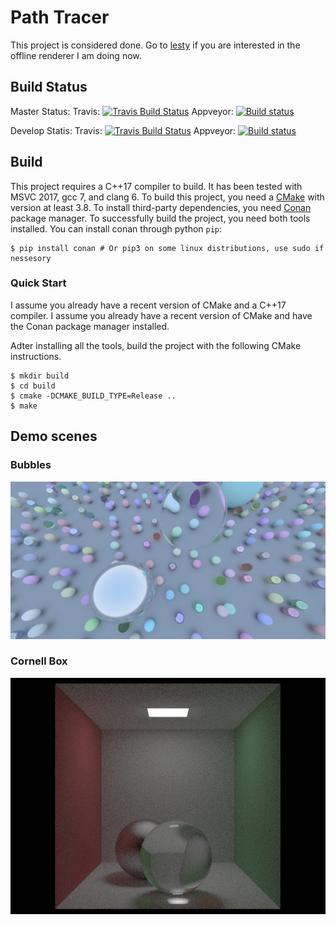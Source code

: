 # Path Tracer
This project is considered done. Go to [lesty](https://github.com/LesleyLai/lesty) if you are interested in the offline renderer I am doing now.

## Build Status
Master Status:
Travis: [![Travis Build Status](https://travis-ci.org/LesleyLai/Bolder-Render-Engine.svg?branch=master)](https://travis-ci.org/LesleyLai/Bolder-Render-Engine)
Appveyor: [![Build status](https://ci.appveyor.com/api/projects/status/8c6499dsh2eg1ecj/branch/master?svg=true)](https://ci.appveyor.com/project/LesleyLai/bolder-render-engine/branch/master)

Develop Statis:
Travis: [![Travis Build Status](https://travis-ci.org/LesleyLai/Bolder-Render-Engine.svg?branch=develop)](https://travis-ci.org/LesleyLai/Bolder-Render-Engine)
Appveyor: [![Build status](https://ci.appveyor.com/api/projects/status/8c6499dsh2eg1ecj/branch/develop?svg=true)](https://ci.appveyor.com/project/LesleyLai/bolder-render-engine/branch/develop)

## Build
This project requires a C++17 compiler to build. It has been tested with MSVC 2017, gcc 7, and clang 6. To build this project, you need a [CMake](https://cmake.org/) with version at least 3.8. To install third-party dependencies, you need [Conan](https://conan.io/) package manager. To successfully build the project, you need both tools installed. You can install conan through python `pip`:

``` shell
$ pip install conan # Or pip3 on some linux distributions, use sudo if nessesory
```

### Quick Start
I assume you already have a recent version of CMake and a C++17 compiler. I assume you already have a recent version of CMake and have the Conan package manager installed.

Adter installing all the tools, build the project with the following CMake instructions.

``` shell
$ mkdir build
$ cd build
$ cmake -DCMAKE_BUILD_TYPE=Release ..
$ make
```

## Demo scenes
### Bubbles
![bubbles.png](images/bubbles.png)

### Cornell Box
![cornell.png](images/cornell.png)

